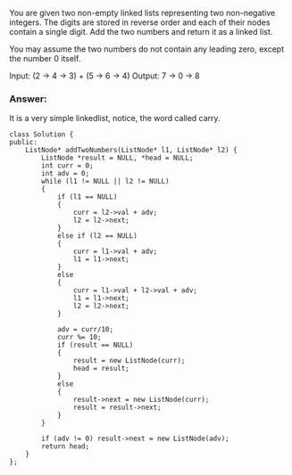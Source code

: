 You are given two non-empty linked lists representing two non-negative integers. The digits are stored in reverse order and each of their nodes contain a single digit. Add the two numbers and return it as a linked list.

You may assume the two numbers do not contain any leading zero, except the number 0 itself.

Input: (2 -> 4 -> 3) + (5 -> 6 -> 4)
Output: 7 -> 0 -> 8

### Answer:

It is a very simple linkedlist, notice, the word called carry. 

	class Solution {
	public:
	    ListNode* addTwoNumbers(ListNode* l1, ListNode* l2) {
	        ListNode *result = NULL, *head = NULL;
	        int curr = 0;
	        int adv = 0;
	        while (l1 != NULL || l2 != NULL)
	        {
	            if (l1 == NULL) 
	            {
	                curr = l2->val + adv;
	                l2 = l2->next;
	            }
	            else if (l2 == NULL)
	            {
	                curr = l1->val + adv;
	                l1 = l1->next;
	            }
	            else 
	            {
	                curr = l1->val + l2->val + adv;
	                l1 = l1->next;
	                l2 = l2->next;
	            }
	            
	            adv = curr/10;
	            curr %= 10;
	            if (result == NULL)
	            {
	                result = new ListNode(curr);
	                head = result;
	            }
	            else
	            {
	                result->next = new ListNode(curr);
	                result = result->next;
	            }
	        }
	        
	        if (adv != 0) result->next = new ListNode(adv);
	        return head;
	    }
	};